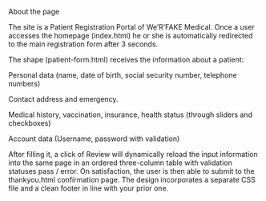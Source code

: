 About the page

The site is a Patient Registration Portal of We’R’FAKE Medical.
Once a user accesses the homepage (index.html) he or she is automatically redirected to the main registration form after 3 seconds.

The shape (patient-form.html) receives the information about a patient:

Personal data (name, date of birth, social security number, telephone numbers)

Contact address and emergency.

Medical history, vaccination, insurance, health status (through sliders and checkboxes)

Account data (Username, password with validation)

After filling it, a click of Review will dynamically reload the input information into the same page in an ordered three-column table with validation statuses pass / error.
On satisfaction, the user is then able to submit to the thankyou.html confirmation page.
The design incorporates a separate CSS file and a clean footer in line with your prior one.
